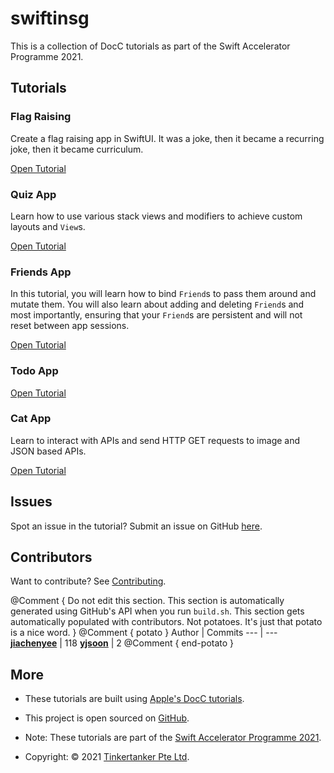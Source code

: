 # swiftinsg
This is a collection of DocC tutorials as part of the Swift Accelerator Programme 2021.

## Tutorials
### Flag Raising

Create a flag raising app in SwiftUI. It was a joke, then it became a recurring joke, then it became curriculum.

[Open Tutorial](../../tutorials/flag-raising)

### Quiz App
Learn how to use various stack views and modifiers to achieve custom layouts and `View`s.

[Open Tutorial](../../tutorials/quiz-app)


### Friends App
In this tutorial, you will learn how to bind `Friend`s to pass them around and mutate them. You will also learn about adding and deleting `Friend`s and most importantly, ensuring that your `Friend`s are persistent and will not reset between app sessions.

[Open Tutorial](../../tutorials/friends)

### Todo App
[Open Tutorial](../../tutorials/todo)

### Cat App
Learn to interact with APIs and send HTTP GET requests to image and JSON based APIs.

[Open Tutorial](../../tutorials/cat-app)

## Issues
Spot an issue in the tutorial? Submit an issue on GitHub [here](https://github.com/swiftinsg/Swift-Tutorials/issues/).

## Contributors
Want to contribute? See [Contributing](contributing).

@Comment { 
    Do not edit this section.
    This section is automatically generated using GitHub's API when you run `build.sh`. 
    This section gets automatically populated with contributors. Not potatoes. It's just that potato is a nice word. 
}
@Comment {
    potato
}
Author | Commits
--- | ---
**[jiachenyee](https://github.com/jiachenyee)** | 118
**[yjsoon](https://github.com/yjsoon)** | 2
@Comment {
    end-potato
}

## More
- These tutorials are built using [Apple's DocC tutorials](https://developer.apple.com/documentation/docc/tutorial-syntax).
- This project is open sourced on [GitHub](https://github.com/tinkercademy/Swift-Tutorials).

- Note: These tutorials are part of the [Swift Accelerator Programme 2021](https://swiftinsg.org).
- Copyright: © 2021 [Tinkertanker Pte Ltd](https://tinkertanker.com).
